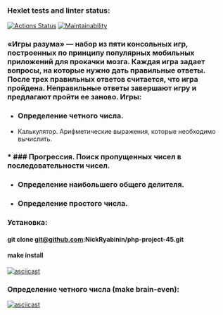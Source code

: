 ### Hexlet tests and linter status:
[![Actions Status](https://github.com/NickRyabinin/php-project-45/workflows/hexlet-check/badge.svg)](https://github.com/NickRyabinin/php-project-45/actions)
[![Maintainability](https://api.codeclimate.com/v1/badges/199469d3a2cbc1325b2c/maintainability)](https://codeclimate.com/github/NickRyabinin/php-project-45/maintainability)
### «Игры разума» — набор из пяти консольных игр, построенных по принципу популярных мобильных приложений для прокачки мозга. Каждая игра задает вопросы, на которые нужно дать правильные ответы. После трех правильных ответов считается, что игра пройдена. Неправильные ответы завершают игру и предлагают пройти ее заново. Игры:

* ### Определение четного числа.
* Калькулятор. Арифметические выражения, которые необходимо вычислить.
### * ### Прогрессия. Поиск пропущенных чисел в последовательности чисел.
* ### Определение наибольшего общего делителя.
* ### Определение простого числа.

### Установка:
#### git clone git@github.com:NickRyabinin/php-project-45.git
#### make install
[![asciicast](https://asciinema.org/a/V9yJwogHGKExhxaLJ0JkJ7S0E.svg)](https://asciinema.org/a/V9yJwogHGKExhxaLJ0JkJ7S0E)

### Определение четного числа (make brain-even):
[![asciicast](https://asciinema.org/a/x3mRJfj64Aqqxcfa4be6QgefD.svg)](https://asciinema.org/a/x3mRJfj64Aqqxcfa4be6QgefD)
